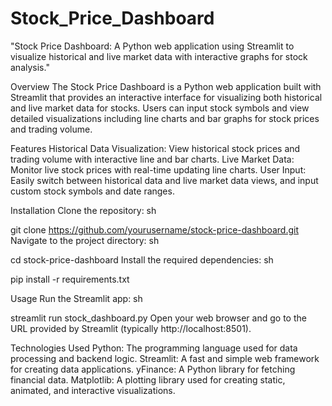 # Stock_Price_Dashboard
"Stock Price Dashboard: A Python web application using Streamlit to visualize historical and live market data with interactive graphs for stock analysis."

Overview
The Stock Price Dashboard is a Python web application built with Streamlit that provides an interactive interface for visualizing both historical and live market data for stocks. Users can input stock symbols and view detailed visualizations including line charts and bar graphs for stock prices and trading volume.

Features
Historical Data Visualization: View historical stock prices and trading volume with interactive line and bar charts.
Live Market Data: Monitor live stock prices with real-time updating line charts.
User Input: Easily switch between historical data and live market data views, and input custom stock symbols and date ranges.


Installation
Clone the repository:
sh

git clone https://github.com/yourusername/stock-price-dashboard.git
Navigate to the project directory:
sh

cd stock-price-dashboard
Install the required dependencies:
sh

pip install -r requirements.txt

Usage
Run the Streamlit app:
sh

streamlit run stock_dashboard.py
Open your web browser and go to the URL provided by Streamlit (typically http://localhost:8501).

Technologies Used
 Python: The programming language used for data processing and backend logic.
 Streamlit: A fast and simple web framework for creating data applications.
 yFinance: A Python library for fetching financial data.
 Matplotlib: A plotting library used for creating static, animated, and interactive visualizations.

 
